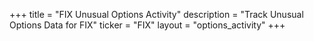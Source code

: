 +++
title = "FIX Unusual Options Activity"
description = "Track Unusual Options Data for FIX"
ticker = "FIX"
layout = "options_activity"
+++

